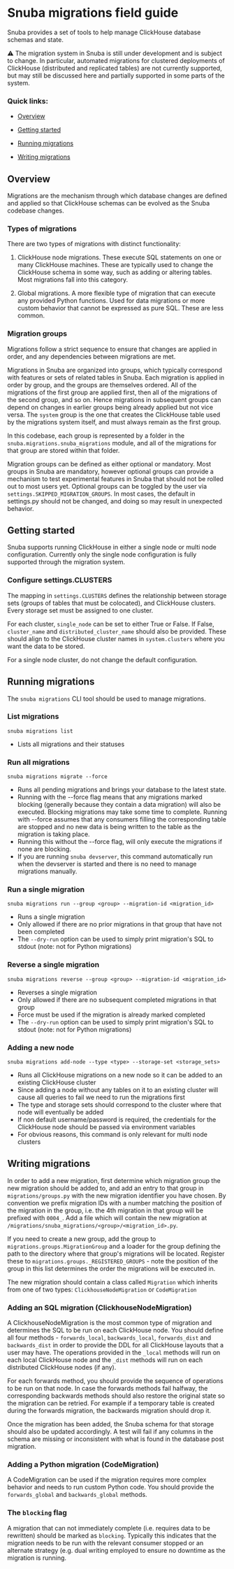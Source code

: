 # Snuba migrations field guide

Snuba provides a set of tools to help manage ClickHouse database schemas and state.

:warning: The migration system in Snuba is still under development and is subject to change. In particular, automated migrations for clustered deployments of ClickHouse (distributed and replicated tables) are not currently supported, but may still be discussed here and partially supported in some parts of the system.

### Quick links:
- [Overview](#overview)

- [Getting started](#getting-started)

- [Running migrations](#running-migrations)

- [Writing migrations](#writing-migrations)


## Overview

Migrations are the mechanism through which database changes are defined and applied so that ClickHouse schemas can be evolved as the Snuba codebase changes.

### Types of migrations

There are two types of migrations with distinct functionality:

1. ClickHouse node migrations. These execute SQL statements on one or many ClickHouse machines. These are typically used to change the ClickHouse schema in some way, such as adding or altering tables. Most migrations fall into this category.

2. Global migrations. A more flexible type of migration that can execute any provided Python functions. Used for data migrations or more custom behavior that cannot be expressed as pure SQL. These are less common.


### Migration groups

Migrations follow a strict sequence to ensure that changes are applied in order, and any dependencies between migrations are met.

Migrations in Snuba are organized into groups, which typically correspond with features or sets of related tables in Snuba. Each migration is applied in order by group, and the groups are themselves ordered. All of the migrations of the first group are applied first, then all of the migrations of the second group, and so on. Hence migrations in subsequent groups can depend on changes in earlier groups being already applied but not vice versa. The `system` group is the one that creates the ClickHouse table used by the migrations system itself, and must always remain as the first group.

In this codebase, each group is represented by a folder in the `snuba.migrations.snuba_migrations` module, and all of the migrations for that group are stored within that folder.

Migration groups can be defined as either optional or mandatory. Most groups in Snuba are mandatory, however optional groups can provide a mechanism to test experimental features in Snuba that should not be rolled out to most users yet. Optional groups can be toggled by the user via `settings.SKIPPED_MIGRATION_GROUPS`. In most cases, the default in settings.py should not be changed, and doing so may result in unexpected behavior.


## Getting started

Snuba supports running ClickHouse in either a single node or multi node configuration. Currently only the single node configuration is fully supported through the migration system.

### Configure settings.CLUSTERS
The mapping in `settings.CLUSTERS` defines the relationship between storage sets (groups of tables that must be colocated), and ClickHouse clusters. Every storage set must be assigned to one cluster.

For each cluster, `single_node` can be set to either True or False. If False, `cluster_name` and `distributed_cluster_name` should also be provided. These should align to the ClickHouse cluster names in `system.clusters` where you want the data to be stored.

For a single node cluster, do not change the default configuration.


## Running migrations

The `snuba migrations` CLI tool should be used to manage migrations.

### List migrations
`snuba migrations list`

- Lists all migrations and their statuses

### Run all migrations
`snuba migrations migrate --force`

- Runs all pending migrations and brings your database to the latest state.
- Running with the --force flag means that any migrations marked blocking (generally because they contain a data migration) will also be executed. Blocking migrations may take some time to complete. Running with --force assumes that any consumers filling the corresponding table are stopped and no new data is being written to the table as the migration is taking place.
- Running this without the --force flag, will only execute the migrations if none are blocking.
- If you are running `snuba devserver`, this command automatically run when the devserver is started and there is no need to manage migrations manually.

### Run a single migration
`snuba migrations run --group <group> --migration-id <migration_id>`

- Runs a single migration
- Only allowed if there are no prior migrations in that group that have not been completed
- The `--dry-run` option can be used to simply print migration's SQL to stdout (note: not for Python migrations)

### Reverse a single migration
`snuba migrations reverse --group <group> --migration-id <migration_id>`

- Reverses a single migration
- Only allowed if there are no subsequent completed migrations in that group
- Force must be used if the migration is already marked completed
- The `--dry-run` option can be used to simply print migration's SQL to stdout (note: not for Python migrations)


### Adding a new node
`snuba migrations add-node --type <type> --storage-set <storage_sets>`

- Runs all ClickHouse migrations on a new node so it can be added to an existing ClickHouse cluster
- Since adding a node without any tables on it to an existing cluster will cause all queries to fail we need to run the migrations first
- The type and storage sets should correspond to the cluster where that node will eventually be added
- If non default username/password is required, the credentials for the ClickHouse node should be passed via environment variables
- For obvious reasons, this command is only relevant for multi node clusters


## Writing migrations

In order to add a new migration, first determine which migration group the new migration should be added to, and add an entry to that group in `migrations/groups.py` with the new migration identifier you have chosen. By convention we prefix migration IDs with a number matching the position of the migration in the group, i.e. the 4th migration in that group will be prefixed with `0004_`. Add a file which will contain the new migration at `/migrations/snuba_migrations/<group>/<migration_id>.py`.

If you need to create a new group, add the group to `migrations.groups.MigrationGroup` and a loader for the group defining the path to the directory where that group's migrations will be located. Register these to `migrations.groups._REGISTERED_GROUPS` - note the position of the group in this list determines the order the migrations will be executed in.

The new migration should contain a class called `Migration` which inherits from one of two types:
`ClickhouseNodeMigration` or `CodeMigration`

### Adding an SQL migration (ClickhouseNodeMigration)
A ClickhouseNodeMigration is the most common type of migration and determines the SQL to be run on each ClickHouse node. You should define all four methods - `forwards_local`, `backwards_local`, `forwards_dist` and `backwards_dist` in order to provide the DDL for all ClickHouse layouts that a user may have. The operations provided in the `_local` methods will run on each local ClickHouse node and the `_dist` methods will run on each distributed ClickHouse nodes (if any).

For each forwards method, you should provide the sequence of operations to be run on that node. In case the forwards methods fail halfway, the corresponding backwards methods should also restore the original state so the migration can be retried.
For example if a temporary table is created during the forwards migration, the backwards migration should drop it.

Once the migration has been added, the Snuba schema for that storage should also be updated accordingly. A test will fail if any columns in the schema are missing or inconsistent with what is found in the database post migration.

### Adding a Python migration (CodeMigration)
A CodeMigration can be used if the migration requires more complex behavior and needs to run custom Python code. You should provide the `forwards_global` and `backwards_global` methods.

### The `blocking` flag
A migration that can not immediately complete (i.e. requires data to be rewritten) should be marked as `blocking`. Typically this indicates that the migration needs to be run with the relevant consumer stopped or an alternate strategy (e.g. dual writing employed to ensure no downtime as the migration is running.

